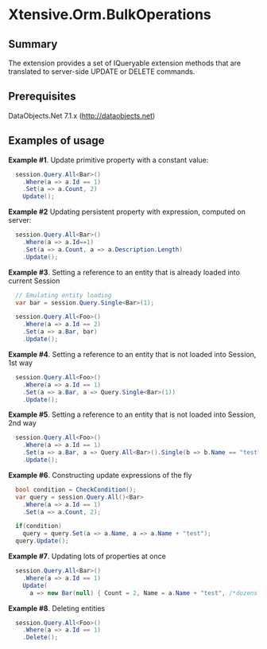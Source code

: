Xtensive.Orm.BulkOperations
===========================

Summary
-------
The extension provides a set of IQueryable extension methods that are translated 
to server-side UPDATE or DELETE commands.

Prerequisites
-------------
DataObjects.Net 7.1.x (http://dataobjects.net)


Examples of usage
-----------------

**Example #1**. Update primitive property with a constant value:

```csharp
  session.Query.All<Bar>()
    .Where(a => a.Id == 1)
    .Set(a => a.Count, 2)
    Update();
```

**Example #2** Updating persistent property with expression, computed on server:

```csharp
  session.Query.All<Bar>()
    .Where(a => a.Id==1)
    .Set(a => a.Count, a => a.Description.Length)
    .Update();
```

**Example #3**. Setting a reference to an entity that is already loaded into current Session

```csharp
  // Emulating entity loading
  var bar = session.Query.Single<Bar>(1);

  session.Query.All<Foo>()
    .Where(a => a.Id == 2)
    .Set(a => a.Bar, bar)
    .Update();
```

**Example #4**. Setting a reference to an entity that is not loaded into Session, 1st way

```csharp
  session.Query.All<Foo>()
    .Where(a => a.Id == 1)
    .Set(a => a.Bar, a => Query.Single<Bar>(1))
    .Update();
```

**Example #5**. Setting a reference to an entity that is not loaded into Session, 2nd way

```csharp
  session.Query.All<Foo>()
    .Where(a => a.Id == 1)
    .Set(a => a.Bar, a => Query.All<Bar>().Single(b => b.Name == "test"))
    .Update();
```

**Example #6**. Constructing update expressions of the fly

```csharp
  bool condition = CheckCondition();
  var query = session.Query.All()<Bar>
    .Where(a => a.Id == 1)
    .Set(a => a.Count, 2);

  if(condition)
    query = query.Set(a => a.Name, a => a.Name + "test");
  query.Update();
```

**Example #7**. Updating lots of properties at once

```csharp
  session.Query.All<Bar>()
    .Where(a => a.Id == 1)
    Update(
      a => new Bar(null) { Count = 2, Name = a.Name + "test", /*dozens of other properties...*/ });
```

**Example #8**. Deleting entities

```csharp
  session.Query.All<Foo>()
    .Where(a => a.Id == 1)
    .Delete();
```
